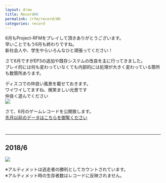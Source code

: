 ```yaml
---
layout: draw
title: Record#6
permalink: /rfm/record/06
categories: record
---
```


6月もProject-RFMをプレイして頂きありがとうございます。<br>
早いことでもう6月も終わりですね。<br>
新社会人や、学生やらいろんなひと頑張ってください！<br>


さて6月ですがEP3の追加や既存システムの改良を主に行ってきました。<br>
プレイ的には何も変わっていなくても内部的には処理が大きく変わっている箇所も数箇所あります。<br>




ディスコでの仲良い風景を載せておきます。  
ワイワイしてますね、微笑ましい光景です  
仲良く遊んでください  
<img src="{{site.baseurl}}/public/images/ccccc.png"><br>


さて、6月のゲームレコードを公開致します。<br>
[先月以前のデータはこちらを御覧ください]({{site.baseurl}}/categories/#record) <br>


  
  
----------------------------------------  
## 2018/6
<img src="{{site.baseurl}}/public/images/record/201806.png"><br>

※アルティメットは逃走者の勝利としてカウントされています。<br>
※アルティメット時の生存者数はレコードに反映されません。<br>
